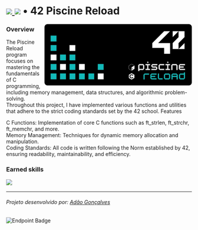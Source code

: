 # <a href="#" style="pointer-events: none;"> <img src="https://img.shields.io/badge/status-finished-success?color=%2312bab9&style=flat-square"/></a><a href="https://github.com/AdaoG0n" style="pointer-events: none;"> <img src="https://img.shields.io/badge/Follow-me?color=%2312bab9&style=flat-square"/></a> • 42 Piscine Reload 

<a href="#" style="pointer-events: none;">
<img align="right" src="https://github.com/AdaoG0n/AdaoG0n/blob/main/assests/piscinereload42.png" width="400"/>
</a>

### Overview
The Piscine Reload program focuses on mastering the fundamentals of C programming, including memory management, data structures, and algorithmic problem-solving. 
<br/>Throughout this project, I have implemented various functions and utilities that adhere to the strict coding standards set by the 42 school.
Features

C Functions: Implementation of core C functions such as ft_strlen, ft_strchr, ft_memchr, and more.<br/>
Memory Management: Techniques for dynamic memory allocation and manipulation. <br/>
Coding Standards: All code is written following the Norm established by 42, ensuring readability, maintainability, and efficiency.

### Earned skills
<p align="left">
  <a href="#" style="pointer-events: none;">
    <img src="https://skillicons.dev/icons?i=git,powershell,c,vim" />
  </a>
</p>  

---
###### Projeto desenvolvido por: [Adão Gonçalves](https://github.com/AdaoG0n)

![Endpoint Badge](https://img.shields.io/endpoint?url=https%3A%2F%2Fhits.dwyl.com%2FAdaoG0n%2F42_Piscine_Reload.json&style=flat-square&labelColor=black&color=blue)
